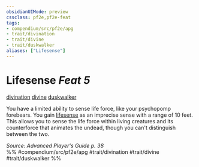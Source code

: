 ```yaml
---
obsidianUIMode: preview
cssclass: pf2e,pf2e-feat
tags:
- compendium/src/pf2e/apg
- trait/divination
- trait/divine
- trait/duskwalker
aliases: ["Lifesense"]
---
```

# Lifesense  *Feat 5*  
[divination](divination.md "Divination School Trait")  [divine](divine.md "Divine Tradition Trait")  [duskwalker](duskwalker-apg.md "Duskwalker Ancestry & Heritage Trait")  


You have a limited ability to sense life force, like your psychopomp forebears. You gain [lifesense](lifesense.md) as an imprecise sense with a range of 10 feet. This allows you to sense the life force within living creatures and its counterforce that animates the undead, though you can't distinguish between the two.

*Source: Advanced Player's Guide p. 38*  
%% #compendium/src/pf2e/apg #trait/divination #trait/divine #trait/duskwalker %%